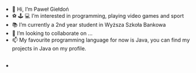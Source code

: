 
- 👋 Hi, I’m Paweł Giełdoń
- ⚽ 🕹️ 💻 I’m interested in programming, playing video games and sport 
- 📚 I’m currently a 2nd year student in Wyższa Szkoła Bankowa
- 💞️ I’m looking to collaborate on ...
- 📫 My favourite programming language for now is Java, you can find my projects in Java on my profile.

## 
- 
